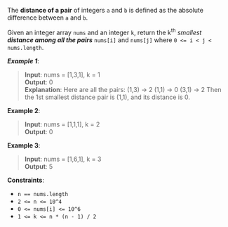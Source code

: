 The **distance of a pair** of integers `a` and `b` is defined as the absolute difference between `a` and `b`.

Given an integer array `nums` and an integer `k`, return the k<sup>th</sup> *smallest* ***distance among all the pairs*** `nums[i]` and `nums[j]` where `0 <= i < j < nums.length`.

 

***Example 1***:

>**Input**: nums = [1,3,1], k = 1  
**Output**: 0  
**Explanation**: Here are all the pairs:
(1,3) -> 2
(1,1) -> 0
(3,1) -> 2
Then the 1st smallest distance pair is (1,1), and its distance is 0.


**Example 2**:

>**Input**: nums = [1,1,1], k = 2  
**Output**: 0  

**Example 3**:

>**Input**: nums = [1,6,1], k = 3  
**Output**: 5
 

**Constraints**:

* `n == nums.length`
* `2 <= n <= 10^4`
* `0 <= nums[i] <= 10^6`
* `1 <= k <= n * (n - 1) / 2`